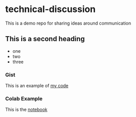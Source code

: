 # technical-discussion
This is a demo repo for sharing ideas around communication

## This is a second heading

* one
* two
* three

### Gist
This is an example of [my code](https://gist.github.com/Juniverze/2d708c0f4ca560104b5ad028d6c02c2a)

### Colab Example
This is the [notebook](https://github.com/Juniverze/technical-discussion/blob/a248b5581cbad49f230de225a2de83bc4e8973e0/technical_docs.ipynb)
